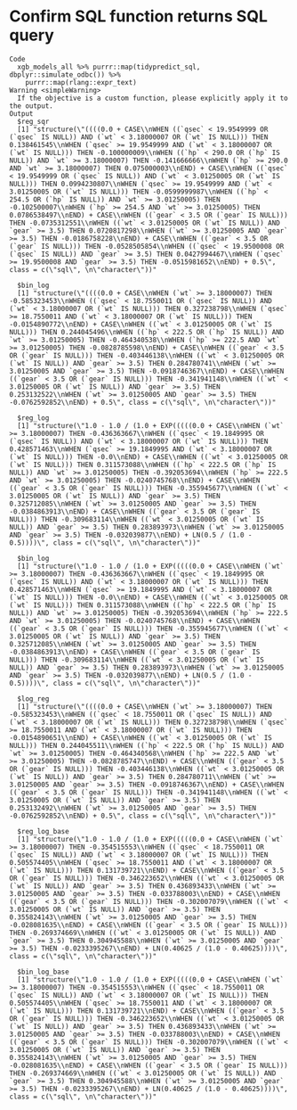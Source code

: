 # Confirm SQL function returns SQL query

    Code
      xgb_models_all %>% purrr::map(tidypredict_sql, dbplyr::simulate_odbc()) %>%
        purrr::map(rlang::expr_text)
    Warning <simpleWarning>
      If the objective is a custom function, please explicitly apply it to the output.
    Output
      $reg_sqr
      [1] "structure(\"((((0.0 + CASE\\nWHEN ((`qsec` < 19.9549999 OR (`qsec` IS NULL)) AND (`wt` < 3.18000007 OR (`wt` IS NULL))) THEN 0.138461545\\nWHEN (`qsec` >= 19.9549999 AND (`wt` < 3.18000007 OR (`wt` IS NULL))) THEN -0.100000009\\nWHEN ((`hp` < 290.0 OR (`hp` IS NULL)) AND `wt` >= 3.18000007) THEN -0.141666666\\nWHEN (`hp` >= 290.0 AND `wt` >= 3.18000007) THEN 0.075000003\\nEND) + CASE\\nWHEN ((`qsec` < 19.9549999 OR (`qsec` IS NULL)) AND (`wt` < 3.01250005 OR (`wt` IS NULL))) THEN 0.0994230807\\nWHEN (`qsec` >= 19.9549999 AND (`wt` < 3.01250005 OR (`wt` IS NULL))) THEN -0.0599999987\\nWHEN ((`hp` < 254.5 OR (`hp` IS NULL)) AND `wt` >= 3.01250005) THEN -0.102500007\\nWHEN (`hp` >= 254.5 AND `wt` >= 3.01250005) THEN 0.0786538497\\nEND) + CASE\\nWHEN ((`gear` < 3.5 OR (`gear` IS NULL))) THEN -0.0735312551\\nWHEN ((`wt` < 3.01250005 OR (`wt` IS NULL)) AND `gear` >= 3.5) THEN 0.0720817298\\nWHEN (`wt` >= 3.01250005 AND `gear` >= 3.5) THEN -0.0186758228\\nEND) + CASE\\nWHEN ((`gear` < 3.5 OR (`gear` IS NULL))) THEN -0.0528505854\\nWHEN ((`qsec` < 19.9500008 OR (`qsec` IS NULL)) AND `gear` >= 3.5) THEN 0.0427994467\\nWHEN (`qsec` >= 19.9500008 AND `gear` >= 3.5) THEN -0.0515981652\\nEND) + 0.5\", class = c(\"sql\", \n\"character\"))"
      
      $bin_log
      [1] "structure(\"((((0.0 + CASE\\nWHEN (`wt` >= 3.18000007) THEN -0.585323453\\nWHEN ((`qsec` < 18.7550011 OR (`qsec` IS NULL)) AND (`wt` < 3.18000007 OR (`wt` IS NULL))) THEN 0.327238798\\nWHEN (`qsec` >= 18.7550011 AND (`wt` < 3.18000007 OR (`wt` IS NULL))) THEN -0.0154890772\\nEND) + CASE\\nWHEN ((`wt` < 3.01250005 OR (`wt` IS NULL))) THEN 0.244045496\\nWHEN ((`hp` < 222.5 OR (`hp` IS NULL)) AND `wt` >= 3.01250005) THEN -0.464340538\\nWHEN (`hp` >= 222.5 AND `wt` >= 3.01250005) THEN -0.0828785598\\nEND) + CASE\\nWHEN ((`gear` < 3.5 OR (`gear` IS NULL))) THEN -0.403446138\\nWHEN ((`wt` < 3.01250005 OR (`wt` IS NULL)) AND `gear` >= 3.5) THEN 0.284780741\\nWHEN (`wt` >= 3.01250005 AND `gear` >= 3.5) THEN -0.0918746367\\nEND) + CASE\\nWHEN ((`gear` < 3.5 OR (`gear` IS NULL))) THEN -0.341941148\\nWHEN ((`wt` < 3.01250005 OR (`wt` IS NULL)) AND `gear` >= 3.5) THEN 0.253132522\\nWHEN (`wt` >= 3.01250005 AND `gear` >= 3.5) THEN -0.0762592852\\nEND) + 0.5\", class = c(\"sql\", \n\"character\"))"
      
      $reg_log
      [1] "structure(\"1.0 - 1.0 / (1.0 + EXP(((((0.0 + CASE\\nWHEN (`wt` >= 3.18000007) THEN -0.436363667\\nWHEN ((`qsec` < 19.1849995 OR (`qsec` IS NULL)) AND (`wt` < 3.18000007 OR (`wt` IS NULL))) THEN 0.428571463\\nWHEN (`qsec` >= 19.1849995 AND (`wt` < 3.18000007 OR (`wt` IS NULL))) THEN -0.0\\nEND) + CASE\\nWHEN ((`wt` < 3.01250005 OR (`wt` IS NULL))) THEN 0.311573088\\nWHEN ((`hp` < 222.5 OR (`hp` IS NULL)) AND `wt` >= 3.01250005) THEN -0.392053694\\nWHEN (`hp` >= 222.5 AND `wt` >= 3.01250005) THEN -0.0240745768\\nEND) + CASE\\nWHEN ((`gear` < 3.5 OR (`gear` IS NULL))) THEN -0.355945677\\nWHEN ((`wt` < 3.01250005 OR (`wt` IS NULL)) AND `gear` >= 3.5) THEN 0.325712085\\nWHEN (`wt` >= 3.01250005 AND `gear` >= 3.5) THEN -0.0384863913\\nEND) + CASE\\nWHEN ((`gear` < 3.5 OR (`gear` IS NULL))) THEN -0.309683114\\nWHEN ((`wt` < 3.01250005 OR (`wt` IS NULL)) AND `gear` >= 3.5) THEN 0.283893973\\nWHEN (`wt` >= 3.01250005 AND `gear` >= 3.5) THEN -0.032039877\\nEND) + LN(0.5 / (1.0 - 0.5))))\", class = c(\"sql\", \n\"character\"))"
      
      $bin_log
      [1] "structure(\"1.0 - 1.0 / (1.0 + EXP(((((0.0 + CASE\\nWHEN (`wt` >= 3.18000007) THEN -0.436363667\\nWHEN ((`qsec` < 19.1849995 OR (`qsec` IS NULL)) AND (`wt` < 3.18000007 OR (`wt` IS NULL))) THEN 0.428571463\\nWHEN (`qsec` >= 19.1849995 AND (`wt` < 3.18000007 OR (`wt` IS NULL))) THEN -0.0\\nEND) + CASE\\nWHEN ((`wt` < 3.01250005 OR (`wt` IS NULL))) THEN 0.311573088\\nWHEN ((`hp` < 222.5 OR (`hp` IS NULL)) AND `wt` >= 3.01250005) THEN -0.392053694\\nWHEN (`hp` >= 222.5 AND `wt` >= 3.01250005) THEN -0.0240745768\\nEND) + CASE\\nWHEN ((`gear` < 3.5 OR (`gear` IS NULL))) THEN -0.355945677\\nWHEN ((`wt` < 3.01250005 OR (`wt` IS NULL)) AND `gear` >= 3.5) THEN 0.325712085\\nWHEN (`wt` >= 3.01250005 AND `gear` >= 3.5) THEN -0.0384863913\\nEND) + CASE\\nWHEN ((`gear` < 3.5 OR (`gear` IS NULL))) THEN -0.309683114\\nWHEN ((`wt` < 3.01250005 OR (`wt` IS NULL)) AND `gear` >= 3.5) THEN 0.283893973\\nWHEN (`wt` >= 3.01250005 AND `gear` >= 3.5) THEN -0.032039877\\nEND) + LN(0.5 / (1.0 - 0.5))))\", class = c(\"sql\", \n\"character\"))"
      
      $log_reg
      [1] "structure(\"((((0.0 + CASE\\nWHEN (`wt` >= 3.18000007) THEN -0.585323453\\nWHEN ((`qsec` < 18.7550011 OR (`qsec` IS NULL)) AND (`wt` < 3.18000007 OR (`wt` IS NULL))) THEN 0.327238798\\nWHEN (`qsec` >= 18.7550011 AND (`wt` < 3.18000007 OR (`wt` IS NULL))) THEN -0.0154890651\\nEND) + CASE\\nWHEN ((`wt` < 3.01250005 OR (`wt` IS NULL))) THEN 0.244045511\\nWHEN ((`hp` < 222.5 OR (`hp` IS NULL)) AND `wt` >= 3.01250005) THEN -0.464340568\\nWHEN (`hp` >= 222.5 AND `wt` >= 3.01250005) THEN -0.0828785747\\nEND) + CASE\\nWHEN ((`gear` < 3.5 OR (`gear` IS NULL))) THEN -0.403446138\\nWHEN ((`wt` < 3.01250005 OR (`wt` IS NULL)) AND `gear` >= 3.5) THEN 0.284780711\\nWHEN (`wt` >= 3.01250005 AND `gear` >= 3.5) THEN -0.0918746367\\nEND) + CASE\\nWHEN ((`gear` < 3.5 OR (`gear` IS NULL))) THEN -0.341941148\\nWHEN ((`wt` < 3.01250005 OR (`wt` IS NULL)) AND `gear` >= 3.5) THEN 0.253132492\\nWHEN (`wt` >= 3.01250005 AND `gear` >= 3.5) THEN -0.0762592852\\nEND) + 0.5\", class = c(\"sql\", \n\"character\"))"
      
      $reg_log_base
      [1] "structure(\"1.0 - 1.0 / (1.0 + EXP(((((0.0 + CASE\\nWHEN (`wt` >= 3.18000007) THEN -0.354515553\\nWHEN ((`qsec` < 18.7550011 OR (`qsec` IS NULL)) AND (`wt` < 3.18000007 OR (`wt` IS NULL))) THEN 0.505574405\\nWHEN (`qsec` >= 18.7550011 AND (`wt` < 3.18000007 OR (`wt` IS NULL))) THEN 0.131739721\\nEND) + CASE\\nWHEN ((`gear` < 3.5 OR (`gear` IS NULL))) THEN -0.346223652\\nWHEN ((`wt` < 3.01250005 OR (`wt` IS NULL)) AND `gear` >= 3.5) THEN 0.436893433\\nWHEN (`wt` >= 3.01250005 AND `gear` >= 3.5) THEN -0.033788003\\nEND) + CASE\\nWHEN ((`gear` < 3.5 OR (`gear` IS NULL))) THEN -0.302007079\\nWHEN ((`wt` < 3.01250005 OR (`wt` IS NULL)) AND `gear` >= 3.5) THEN 0.355824143\\nWHEN (`wt` >= 3.01250005 AND `gear` >= 3.5) THEN -0.028081635\\nEND) + CASE\\nWHEN ((`gear` < 3.5 OR (`gear` IS NULL))) THEN -0.269374669\\nWHEN ((`wt` < 3.01250005 OR (`wt` IS NULL)) AND `gear` >= 3.5) THEN 0.304945588\\nWHEN (`wt` >= 3.01250005 AND `gear` >= 3.5) THEN -0.0233395267\\nEND) + LN(0.40625 / (1.0 - 0.40625))))\", class = c(\"sql\", \n\"character\"))"
      
      $bin_log_base
      [1] "structure(\"1.0 - 1.0 / (1.0 + EXP(((((0.0 + CASE\\nWHEN (`wt` >= 3.18000007) THEN -0.354515553\\nWHEN ((`qsec` < 18.7550011 OR (`qsec` IS NULL)) AND (`wt` < 3.18000007 OR (`wt` IS NULL))) THEN 0.505574405\\nWHEN (`qsec` >= 18.7550011 AND (`wt` < 3.18000007 OR (`wt` IS NULL))) THEN 0.131739721\\nEND) + CASE\\nWHEN ((`gear` < 3.5 OR (`gear` IS NULL))) THEN -0.346223652\\nWHEN ((`wt` < 3.01250005 OR (`wt` IS NULL)) AND `gear` >= 3.5) THEN 0.436893433\\nWHEN (`wt` >= 3.01250005 AND `gear` >= 3.5) THEN -0.033788003\\nEND) + CASE\\nWHEN ((`gear` < 3.5 OR (`gear` IS NULL))) THEN -0.302007079\\nWHEN ((`wt` < 3.01250005 OR (`wt` IS NULL)) AND `gear` >= 3.5) THEN 0.355824143\\nWHEN (`wt` >= 3.01250005 AND `gear` >= 3.5) THEN -0.028081635\\nEND) + CASE\\nWHEN ((`gear` < 3.5 OR (`gear` IS NULL))) THEN -0.269374669\\nWHEN ((`wt` < 3.01250005 OR (`wt` IS NULL)) AND `gear` >= 3.5) THEN 0.304945588\\nWHEN (`wt` >= 3.01250005 AND `gear` >= 3.5) THEN -0.0233395267\\nEND) + LN(0.40625 / (1.0 - 0.40625))))\", class = c(\"sql\", \n\"character\"))"
      

